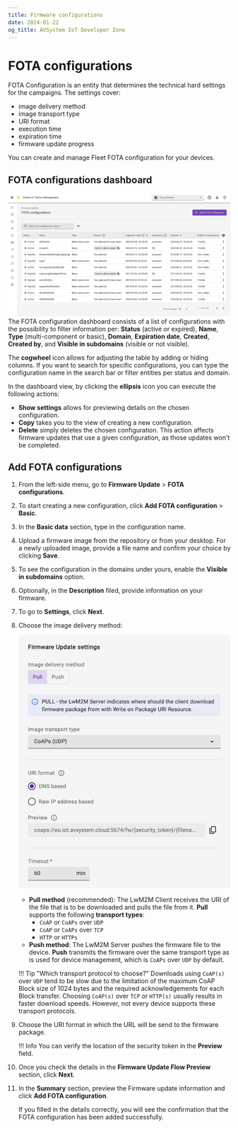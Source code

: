```yaml
---
title: Firmware configurations
date: 2024-01-22
og_title: AVSystem IoT Developer Zone
---
```

# FOTA configurations
FOTA Configuration is an entity that determines the technical hard settings for the campaigns. The settings cover:

  - image delivery method
  - image transport type
  - URI format
  - execution time
  - expiration time
  - firmware update progress

You can create and manage Fleet FOTA configuration for your devices. 

## FOTA configurations dashboard

![FOTA configuration dashboard](images/FOTA_Confiuration_Dashboard.png)
The FOTA configuration dashboard consists of a list of configurations with the possibility to filter information per: **Status** (active or expired), **Name**, **Type** (multi-component or basic), **Domain**, **Expiration date**, **Created**, **Created by**, and **Visible in subdomains** (visible or not visible).

The **cogwheel** icon allows for adjusting the table by adding or hiding columns. If you want to search for specific configurations, you can type the configuration name in the search bar or filter entities per status and domain. 

In the dashboard view, by clicking the **ellipsis** icon you can execute the following actions: 

  - **Show settings** allows for previewing details on the chosen configuration.
  - **Copy** takes you to the view of creating a new configuration.
  - **Delete** simply deletes the chosen configuration. This action affects firmware updates that use a given configuration, as those updates won't be completed. 

## Add FOTA configurations

1. From the left-side menu, go to **Firmware Update** > **FOTA configurations**.
2. To start creating a new configuration, click **Add FOTA configuration** > **Basic**.
3. In the **Basic data** section, type in the configuration name.
4. Upload a firmware image from the repository or from your desktop. For a newly uploaded image, provide a file name and confirm your choice by clicking **Save**.
5. To see the configuration in the domains under yours, enable the **Visible in subdomains** option.
6. Optionally, in the **Description** filed, provide information on your firmware.
7. To go to **Settings**, click **Next**.
8. Choose the image delivery method:

    ![Basic Firmware Update](images/push-pull.png)

    * **Pull method** (recommended): The LwM2M Client receives the URI of the file that is to be downloaded and pulls the file from it.
      **Pull** supports the following **transport types**:
        - `CoAP` or `CoAPs` over `UDP`
        - `CoAP` or `CoAPs` over `TCP`
        - `HTTP` or `HTTPs`
    * **Push method**: The LwM2M Server pushes the firmware file to the device.
      **Push** transmits the firmware over the same transport type as is used for device management, which is `CoAPs` over `UDP` by default.

    !!! Tip "Which transport protocol to choose?"
        Downloads using `CoAP(s)` over `UDP` tend to be slow due to the limitation of the maximum CoAP Block size of 1024 bytes and the required acknowledgements for each Block transfer.
        Choosing `CoAP(s)` over `TCP` or `HTTP(s)` usually results in faster download speeds. However, not every device supports these transport protocols.

9. Choose the URI format in which the URL will be send to the firmware package. 

    !!! Info
        You can verify the location of the security token in the **Preview** field.

10. Once you check the details in the **Firmware Update Flow Preview** section, click **Next**.
11. In the **Summary** section, preview the Firmware update information and click **Add FOTA configuration**. 
    
    If you filled in the details correctly, you will see the confirmation that the FOTA configuration has been added successfully. 
